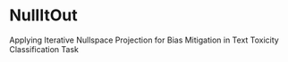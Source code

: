 # NullItOut
Applying Iterative Nullspace Projection for Bias Mitigation in Text Toxicity Classification Task
